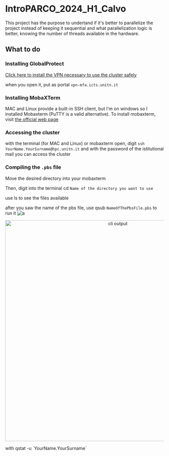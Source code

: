 # IntroPARCO_2024_H1_Calvo
This project has the purpose to undertand if it's better to parallelize the project instead of keeping it sequential and what parallelization logic is better, knowing the number of threads available in the hardware.

## What to do
### Installing GlobalProtect
[Click here to install the VPN necessary to use the cluster safely](https://servicedesk.unitn.it/sd/it/kb-article/globalprotect-palo-alto-client-downloads?id=kb_article_view&sysparm_article=KB0011269)

when you open it, put as portal `vpn-mfa.icts.unitn.it`

### Installing MobaXTerm
MAC and Linux provide a built-in SSH client, but I'm on windows so I installed Mobaxterm (PuTTY is a valid alternative). To install mobaxterm, visit [the official web page](https://mobaxterm.mobatek.net/)
### Accessing the cluster
with the terminal (for MAC and Linux) or mobaxterm open, digit `ssh YourName.YourSurname@hpc.unitn.it` and with the password of the istitutional mail you can access the cluster
### Compiling the `.pbs` file
Move the desired directory into your mobaxterm

Then, digit into the terminal cd `Name of the directory you want to use`

use ls to see the files available

after you saw the name of the pbs file, use qsub `NameOfThePbsFile.pbs` to run it
![a](ImagesReadMe/qsub.jpg)
<p align="center">
  <img width="700" src="[https://user-images.githubusercontent.com/9840435/60266090-9cf9e180-98e7-11e9-9cac-3afeec349bbc.jpg](https://github.com/DanieleCalvo/IntroPARCO_2024_H1_Calvo/blob/main/Images_readme/qsub.jpg)" alt="cli output"/>
</p>
with qstat -u `YourName.YourSurname`

